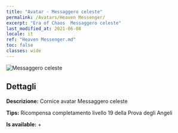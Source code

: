 ```yaml
---
title: "Avatar - Messaggero celeste"
permalink: /Avatars/Heaven Messenger/
excerpt: "Era of Chaos  Messaggero celeste"
last_modified_at: 2021-06-08
locale: it
ref: "Heaven Messenger.md"
toc: false
classes: wide
---
```

 ![Messaggero celeste](/images/a/avatarFrame_43.png)

## Dettagli

 **Descrizione:** Cornice avatar Messaggero celeste 

 **Tips:** Ricompensa completamento livello 19 della Prova degli Angeli 

 **Is available:**  + 

